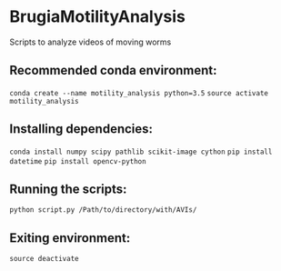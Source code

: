 # BrugiaMotilityAnalysis
Scripts to analyze videos of moving worms

## Recommended conda environment:

`conda create --name motility_analysis python=3.5`
`source activate motility_analysis`

## Installing dependencies:

`conda install numpy scipy pathlib scikit-image cython`
`pip install datetime`
`pip install opencv-python`

## Running the scripts:

`python script.py /Path/to/directory/with/AVIs/`

## Exiting environment:
`source deactivate`
